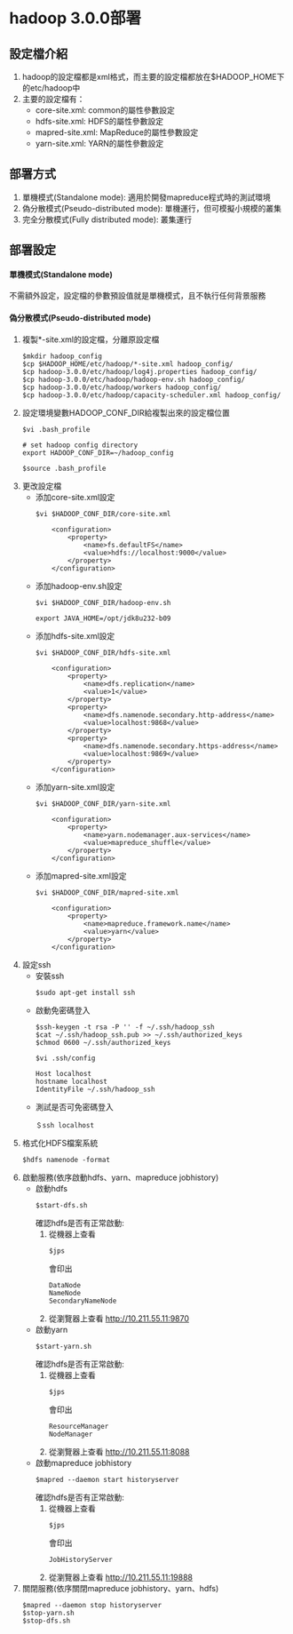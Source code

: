 # hadoop 3.0.0部署
## 設定檔介紹
1. hadoop的設定檔都是xml格式，而主要的設定檔都放在$HADOOP_HOME下的etc/hadoop中
2. 主要的設定檔有：
   - core-site.xml: common的屬性參數設定
   - hdfs-site.xml: HDFS的屬性參數設定
   - mapred-site.xml: MapReduce的屬性參數設定
   - yarn-site.xml: YARN的屬性參數設定


## 部署方式
1. 單機模式(Standalone mode): 適用於開發mapreduce程式時的測試環境
2. 偽分散模式(Pseudo-distributed mode): 單機運行，但可模擬小規模的叢集
3. 完全分散模式(Fully distributed mode): 叢集運行


## 部署設定
#### 單機模式(Standalone mode)
不需額外設定，設定檔的參數預設值就是單機模式，且不執行任何背景服務

#### 偽分散模式(Pseudo-distributed mode)
1. 複製*-site.xml的設定檔，分離原設定檔
   ```
   $mkdir hadoop_config
   $cp $HADOOP_HOME/etc/hadoop/*-site.xml hadoop_config/
   $cp hadoop-3.0.0/etc/hadoop/log4j.properties hadoop_config/
   $cp hadoop-3.0.0/etc/hadoop/hadoop-env.sh hadoop_config/
   $cp hadoop-3.0.0/etc/hadoop/workers hadoop_config/
   $cp hadoop-3.0.0/etc/hadoop/capacity-scheduler.xml hadoop_config/
   ```
2. 設定環境變數HADOOP_CONF_DIR給複製出來的設定檔位置
   ```
   $vi .bash_profile
   ```
   ```
   # set hadoop config directory
   export HADOOP_CONF_DIR=~/hadoop_config
   ```
   ```
   $source .bash_profile
   ```
3. 更改設定檔
   - 添加core-site.xml設定
        ```
        $vi $HADOOP_CONF_DIR/core-site.xml
        ```
        ```
            <configuration>
                <property>
                    <name>fs.defaultFS</name>
                    <value>hdfs://localhost:9000</value>
                </property>
            </configuration>
        ```
   - 添加hadoop-env.sh設定
        ```
        $vi $HADOOP_CONF_DIR/hadoop-env.sh
        ```
        ```
        export JAVA_HOME=/opt/jdk8u232-b09
        ```
   - 添加hdfs-site.xml設定
        ```
        $vi $HADOOP_CONF_DIR/hdfs-site.xml
        ```
        ```
            <configuration>
                <property>
                    <name>dfs.replication</name>
                    <value>1</value>
                </property>
                <property>
                    <name>dfs.namenode.secondary.http-address</name>
                    <value>localhost:9868</value>
                </property>
                <property>
                    <name>dfs.namenode.secondary.https-address</name>
                    <value>localhost:9869</value>
                </property>
            </configuration>
        ```
   - 添加yarn-site.xml設定
        ```
        $vi $HADOOP_CONF_DIR/yarn-site.xml
        ```
        ```
            <configuration>
                <property>
                    <name>yarn.nodemanager.aux-services</name>
                    <value>mapreduce_shuffle</value>
                </property>
            </configuration>
        ```
    - 添加mapred-site.xml設定
        ```
        $vi $HADOOP_CONF_DIR/mapred-site.xml
        ```
        ```
            <configuration>
                <property>
                    <name>mapreduce.framework.name</name>
                    <value>yarn</value>
                </property>
            </configuration>
        ```
4. 設定ssh
    - 安裝ssh
        ```
        $sudo apt-get install ssh
        ```
    - 啟動免密碼登入
        ```
        $ssh-keygen -t rsa -P '' -f ~/.ssh/hadoop_ssh
        $cat ~/.ssh/hadoop_ssh.pub >> ~/.ssh/authorized_keys
        $chmod 0600 ~/.ssh/authorized_keys
        ```
        ```
        $vi .ssh/config
        ```
        ```
        Host localhost
        hostname localhost
        IdentityFile ~/.ssh/hadoop_ssh
        ```
    - 測試是否可免密碼登入
        ```
        ＄ssh localhost
        ```
5. 格式化HDFS檔案系統
   ```
   $hdfs namenode -format
   ```
6. 啟動服務(依序啟動hdfs、yarn、mapreduce jobhistory)
   - 啟動hdfs
        ```
        $start-dfs.sh
        ```
        確認hdfs是否有正常啟動:
        1. 從機器上查看
            ```
            $jps
            ```
            會印出
            ```
            DataNode
            NameNode
            SecondaryNameNode
            ```
        2. 從瀏覽器上查看
            http://10.211.55.11:9870
   - 啟動yarn
        ```
        $start-yarn.sh
        ```
        確認hdfs是否有正常啟動:
        1. 從機器上查看
            ```
            $jps
            ```
            會印出
            ```
		    ResourceManager
		    NodeManager
            ```
        2. 從瀏覽器上查看
            http://10.211.55.11:8088
   - 啟動mapreduce jobhistory
        ```
        $mapred --daemon start historyserver
        ```
        確認hdfs是否有正常啟動:
        1. 從機器上查看
            ```
            $jps
            ```
            會印出
            ```
            JobHistoryServer
            ```
        2. 從瀏覽器上查看
            http://10.211.55.11:19888
7. 關閉服務(依序關閉mapreduce jobhistory、yarn、hdfs)
    ```
    $mapred --daemon stop historyserver
    $stop-yarn.sh
    $stop-dfs.sh
    ```